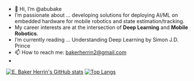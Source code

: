 - 👋 Hi, I’m @abubake
- I’m passionate about ... developing solutions for deploying AI/ML on embedded hardware for mobile robotics and state estimation/tracking.
- My career interests are at the intersection of **Deep Learning** and **Mobile Robotics**.
- I’m currently reading ... Understanding Deep Learning by Simon J.D. Prince
- 📫 How to reach me: bakerherrin2@gmail.com
- 
[![E. Baker Herrin's GitHub stats](https://github-readme-stats.vercel.app/api?username=abubake)](https://github.com/knmcguire/github-readme-stats)  [![Top Langs](https://github-readme-stats.vercel.app/api/top-langs/?username=abubake&size_weight=0.5&count_weight=0.5&langs_count=5&hide=assembly,cmake,makefile,matlab,shaderlab,html&layout=compact)](https://github.com/knmcguire/github-readme-stats)
<!---
[![Top Langs](https://github-readme-stats.vercel.app/api/top-langs/?username=abubake)](https://github.com/anuraghazra/github-readme-stats)
[![Baker's GitHub stats](https://github-readme-stats.vercel.app/api?username=abubake)](https://github.com/anuraghazra/github-readme-stats)
--->
<!---
abubake/abubake is a ✨ special ✨ repository because its `README.md` (this file) appears on your GitHub profile.
You can click the Preview link to take a look at your changes.
--->
